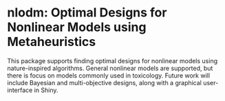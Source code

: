 # nlodm: Optimal Designs for Nonlinear Models using Metaheuristics

This package supports finding optimal designs for nonlinear models using nature-inspired algorithms. General nonlinear models are supported, but there is focus on models commonly used in toxicology. Future work will include Bayesian and multi-objective designs, along with a graphical user-interface in Shiny.

